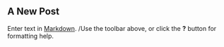 ## A New Post

Enter text in [Markdown](http://daringfireball.net/projects/markdown/). /Use the toolbar above, or click the **?** button for formatting help.
